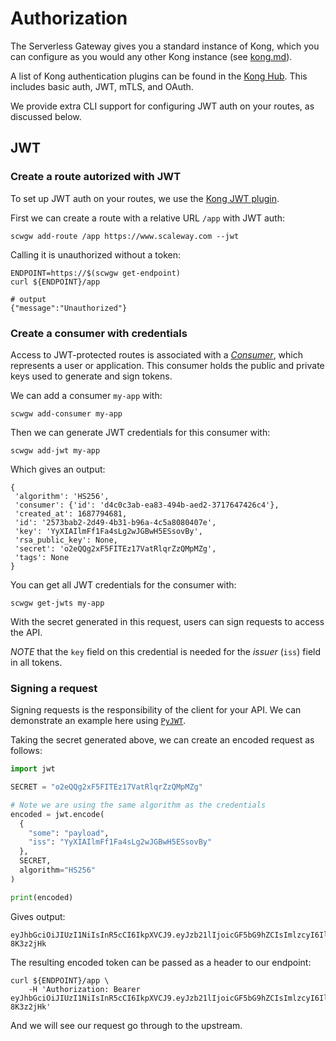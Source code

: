 # Authorization

The Serverless Gateway gives you a standard instance of Kong, which you can configure as you would any other Kong instance (see [kong.md](kong.md)).

A list of Kong authentication plugins can be found in the [Kong Hub](https://docs.konghq.com/hub/?category=authentication). This includes basic auth, JWT, mTLS, and OAuth.

We provide extra CLI support for configuring JWT auth on your routes, as discussed below.

## JWT

### Create a route autorized with JWT

To set up JWT auth on your routes, we use the [Kong JWT plugin](https://docs.konghq.com/hub/kong-inc/jwt/).

First we can create a route with a relative URL `/app` with JWT auth:

```shell
scwgw add-route /app https://www.scaleway.com --jwt
```

Calling it is unauthorized without a token:

```shell
ENDPOINT=https://$(scwgw get-endpoint)
curl ${ENDPOINT}/app

# output
{"message":"Unauthorized"}
```

### Create a consumer with credentials

Access to JWT-protected routes is associated with a [_Consumer_](https://docs.konghq.com/gateway/latest/admin-api/#consumer-object), which represents a user or application. This consumer holds the public and private keys used to generate and sign tokens.

We can add a consumer `my-app` with:

```shell
scwgw add-consumer my-app
```

Then we can generate JWT credentials for this consumer with:

```shell
scwgw add-jwt my-app
```

Which gives an output:

```shell
{
 'algorithm': 'HS256',
 'consumer': {'id': 'd4c0c3ab-ea83-494b-aed2-3717647426c4'},
 'created_at': 1687794681,
 'id': '2573bab2-2d49-4b31-b96a-4c5a8080407e',
 'key': 'YyXIAIlmFf1Fa4sLg2wJGBwH5ESsovBy',
 'rsa_public_key': None,
 'secret': 'o2eQQg2xF5FITEz17VatRlqrZzQMpMZg',
 'tags': None
}
```

You can get all JWT credentials for the consumer with:

```shell
scwgw get-jwts my-app
```

With the secret generated in this request, users can sign requests to access the API.

*NOTE* that the `key` field on this credential is needed for the _issuer_ (`iss`) field in all tokens.

### Signing a request

Signing requests is the responsibility of the client for your API. We can demonstrate an example here using [`PyJWT`](https://github.com/jpadilla/pyjwt).

Taking the secret generated above, we can create an encoded request as follows:

```python
import jwt

SECRET = "o2eQQg2xF5FITEz17VatRlqrZzQMpMZg"

# Note we are using the same algorithm as the credentials
encoded = jwt.encode(
  {
    "some": "payload",
    "iss": "YyXIAIlmFf1Fa4sLg2wJGBwH5ESsovBy"
  },
  SECRET,
  algorithm="HS256"
)

print(encoded)
```

Gives output:

```
eyJhbGciOiJIUzI1NiIsInR5cCI6IkpXVCJ9.eyJzb21lIjoicGF5bG9hZCIsImlzcyI6Ill5WElBSWxtRmYxRmE0c0xnMndKR0J3SDVFU3NvdkJ5In0.lkxltveJ2ZQjrdQ7D41UWknNgKCAEfeaqO-8K3z2jHk
```

The resulting encoded token can be passed as a header to our endpoint:

```
curl ${ENDPOINT}/app \
    -H 'Authorization: Bearer eyJhbGciOiJIUzI1NiIsInR5cCI6IkpXVCJ9.eyJzb21lIjoicGF5bG9hZCIsImlzcyI6Ill5WElBSWxtRmYxRmE0c0xnMndKR0J3SDVFU3NvdkJ5In0.lkxltveJ2ZQjrdQ7D41UWknNgKCAEfeaqO-8K3z2jHk'
```

And we will see our request go through to the upstream.
